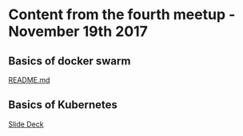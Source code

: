 # Content from the fourth meetup - November 19th 2017

## Basics of docker swarm

[README.md](docker-swarm/README.md)

## Basics of Kubernetes

[Slide Deck](kubernetes/Kubernetes-Intro.pdf)
